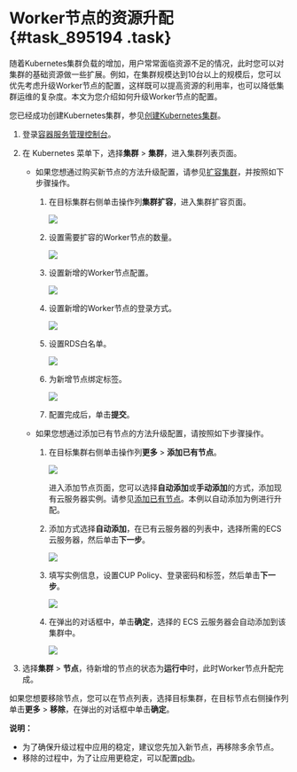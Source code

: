 # Worker节点的资源升配 {#task_895194 .task}

随着Kubernetes集群负载的增加，用户常常面临资源不足的情况，此时您可以对集群的基础资源做一些扩展。例如，在集群规模达到10台以上的规模后，您可以优先考虑升级Worker节点的配置，这样既可以提高资源的利用率，也可以降低集群运维的复杂度。本文为您介绍如何升级Worker节点的配置。

您已经成功创建Kubernetes集群，参见[创建Kubernetes集群](../../../../intl.zh-CN/用户指南/Kubernetes集群/集群管理/创建Kubernetes集群.md#)。

1.  登录[容器服务管理控制台](https://cs.console.aliyun.com/)。
2.  在 Kubernetes 菜单下，选择**集群** \> **集群**，进入集群列表页面。 
    -   如果您想通过购买新节点的方法升级配置，请参见[扩容集群](../../../../intl.zh-CN/用户指南/Kubernetes集群/集群管理/扩容集群.md#)，并按照如下步骤操作。
        1.  在目标集群右侧单击操作列**集群扩容**，进入集群扩容页面。

            ![](http://static-aliyun-doc.oss-cn-hangzhou.aliyuncs.com/assets/img/16647/156395004910904_zh-CN.png)

        2.  设置需要扩容的Worker节点的数量。

            ![](http://static-aliyun-doc.oss-cn-hangzhou.aliyuncs.com/assets/img/16647/156395004910905_zh-CN.png)

        3.  设置新增的Worker节点配置。

            ![](http://static-aliyun-doc.oss-cn-hangzhou.aliyuncs.com/assets/img/16647/156395005050574_zh-CN.png)

        4.  设置新增的Worker节点的登录方式。

            ![](http://static-aliyun-doc.oss-cn-hangzhou.aliyuncs.com/assets/img/16639/15639500509041_zh-CN.png)

        5.  设置RDS白名单。

            ![](http://static-aliyun-doc.oss-cn-hangzhou.aliyuncs.com/assets/img/40726/156395005021270_zh-CN.png)

        6.  为新增节点绑定标签。

            ![](http://static-aliyun-doc.oss-cn-hangzhou.aliyuncs.com/assets/img/16639/156395005050326_zh-CN.png)

        7.  配置完成后，单击**提交**。
    -   如果您想通过添加已有节点的方法升级配置，请按照如下步骤操作。
        1.  在目标集群右侧单击操作列**更多** \> **添加已有节点**。

            ![](http://static-aliyun-doc.oss-cn-hangzhou.aliyuncs.com/assets/img/16929/156395005010825_zh-CN.png)

            进入添加节点页面，您可以选择**自动添加**或**手动添加**的方式，添加现有云服务器实例。请参见[添加已有节点](../../../../intl.zh-CN/用户指南/Kubernetes集群/节点管理/添加已有节点.md#)。本例以自动添加为例进行升配。

        2.  添加方式选择**自动添加**，在已有云服务器的列表中，选择所需的ECS云服务器，然后单击**下一步**。

            ![](http://static-aliyun-doc.oss-cn-hangzhou.aliyuncs.com/assets/img/16929/156395005110826_zh-CN.png)

        3.  填写实例信息，设置CUP Policy、登录密码和标签，然后单击**下一步**。

            ![](http://static-aliyun-doc.oss-cn-hangzhou.aliyuncs.com/assets/img/16929/156395005110827_zh-CN.png)

        4.  在弹出的对话框中，单击**确定**，选择的 ECS 云服务器会自动添加到该集群中。

            ![](http://static-aliyun-doc.oss-cn-hangzhou.aliyuncs.com/assets/img/16929/156395005110828_zh-CN.png)

3.  选择**集群** \> **节点**，待新增的节点的状态为**运行中**时，此时Worker节点升配完成。

如果您想要移除节点，您可以在节点列表，选择目标集群，在目标节点右侧操作列单击**更多** \> **移除**，在弹出的对话框中单击**确定**。

**说明：** 

-   为了确保升级过程中应用的稳定，建议您先加入新节点，再移除多余节点。
-   移除的过程中，为了让应用更稳定，可以配置[pdb](https://kubernetes.io/docs/concepts/workloads/pods/disruptions/)。

